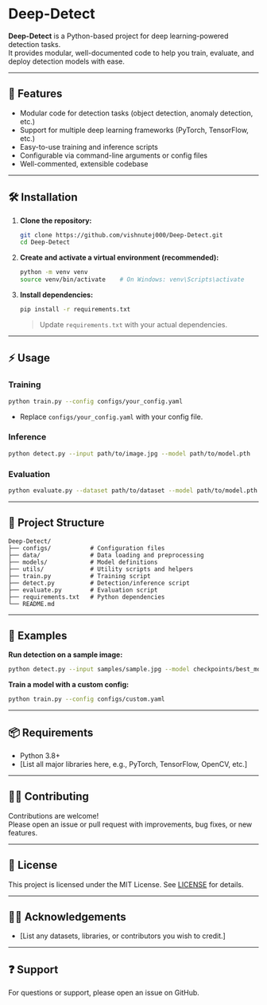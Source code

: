 # Deep-Detect

**Deep-Detect** is a Python-based project for deep learning-powered detection tasks.  
It provides modular, well-documented code to help you train, evaluate, and deploy detection models with ease.

---

## 🚀 Features

- Modular code for detection tasks (object detection, anomaly detection, etc.)
- Support for multiple deep learning frameworks (PyTorch, TensorFlow, etc.)
- Easy-to-use training and inference scripts
- Configurable via command-line arguments or config files
- Well-commented, extensible codebase

---

## 🛠️ Installation

1. **Clone the repository:**
    ```bash
    git clone https://github.com/vishnutej000/Deep-Detect.git
    cd Deep-Detect
    ```

2. **Create and activate a virtual environment (recommended):**
    ```bash
    python -m venv venv
    source venv/bin/activate    # On Windows: venv\Scripts\activate
    ```

3. **Install dependencies:**
    ```bash
    pip install -r requirements.txt
    ```
    > Update `requirements.txt` with your actual dependencies.

---

## ⚡️ Usage

### **Training**
```bash
python train.py --config configs/your_config.yaml
```
- Replace `configs/your_config.yaml` with your config file.

### **Inference**
```bash
python detect.py --input path/to/image.jpg --model path/to/model.pth
```

### **Evaluation**
```bash
python evaluate.py --dataset path/to/dataset --model path/to/model.pth
```

---

## 🧩 Project Structure

```
Deep-Detect/
├── configs/           # Configuration files
├── data/              # Data loading and preprocessing
├── models/            # Model definitions
├── utils/             # Utility scripts and helpers
├── train.py           # Training script
├── detect.py          # Detection/inference script
├── evaluate.py        # Evaluation script
├── requirements.txt   # Python dependencies
└── README.md
```

---

## 📝 Examples

**Run detection on a sample image:**
```bash
python detect.py --input samples/sample.jpg --model checkpoints/best_model.pth
```

**Train a model with a custom config:**
```bash
python train.py --config configs/custom.yaml
```

---

## 📦 Requirements

- Python 3.8+
- [List all major libraries here, e.g., PyTorch, TensorFlow, OpenCV, etc.]

---

## 🧑‍💻 Contributing

Contributions are welcome!  
Please open an issue or pull request with improvements, bug fixes, or new features.

---

## 📄 License

This project is licensed under the MIT License. See [LICENSE](LICENSE) for details.

---

## 🙋‍♂️ Acknowledgements

- [List any datasets, libraries, or contributors you wish to credit.]

---

## ❓ Support

For questions or support, please open an issue on GitHub.
